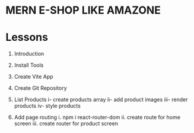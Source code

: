# MERN E-SHOP LIKE AMAZONE

# Lessons

1. Introduction

2. Install Tools

3. Create Vite App

4. Create Git Repository

5. List Products
    i- create products array
    ii- add product images
    iii- render products
    iv- style products

6. Add page routing
    i. npm i react-router-dom
    ii. create route for home screen
    iii. create router for product screen
